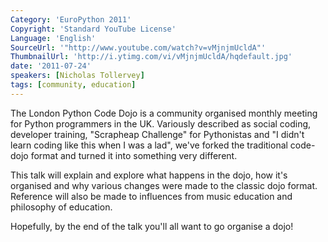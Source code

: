 ```yaml
---
Category: 'EuroPython 2011'
Copyright: 'Standard YouTube License'
Language: 'English'
SourceUrl: '"http://www.youtube.com/watch?v=vMjnjmUcldA"'
ThumbnailUrl: 'http://i.ytimg.com/vi/vMjnjmUcldA/hqdefault.jpg'
date: '2011-07-24'
speakers: [Nicholas Tollervey]
tags: [community, education]
---
```

The London Python Code Dojo is a community organised monthly meeting for
Python programmers in the UK. Variously described as social coding, developer
training, "Scrapheap Challenge" for Pythonistas and "I didn't learn coding
like this when I was a lad", we've forked the traditional code-dojo format and
turned it into something very different.

This talk will explain and explore what happens in the dojo, how it's
organised and why various changes were made to the classic dojo format.
Reference will also be made to influences from music education and philosophy
of education.

Hopefully, by the end of the talk you'll all want to go organise a dojo!

